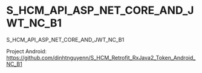 # S_HCM_API_ASP_NET_CORE_AND_JWT_NC_B1
S_HCM_API_ASP_NET_CORE_AND_JWT_NC_B1

Project Android: https://github.com/dinhtnguyenn/S_HCM_Retrofit_RxJava2_Token_Android_NC_B1
